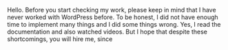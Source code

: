 Hello. Before you start checking my work, please keep in mind that I have never worked with WordPress before. To be honest, I did not have enough time to implement many things and I did some things wrong.
Yes, I read the documentation and also watched videos.
But I hope that despite these shortcomings, you will hire me, since
